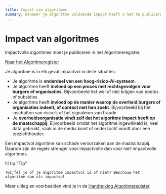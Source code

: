 ```yaml
---
title: Impact van algoritmes
summary: Wanneer je algoritme voldoende impact heeft o het te publiceren in het Algoritmeregister.
---
```


# Impact van algoritmes

Impactvolle algoritmes moet je publiceren in het Algoritmeregister.

[Naar het Algoritmeregister](https://algoritmes.overheid.nl/nl)

Je algoritme is in elk geval impactvol in deze situaties:

* Je algoritme is **onderdeel van een hoog-risico-AI-systeem**. 
* Je algoritme heeft **invloed op een proces met rechtsgevolgen voor burgers of organisaties**. Bijvoorbeeld het wel of niet krijgen van boetes of subsidies.
* Je algoritme heeft **invloed op de manier waarop de overheid burgers of organisaties indeelt, of contact met hen zoekt**. Bijvoorbeeld bij het inschatten van risico’s of het signaleren van fraude.
* Je **overheidsorganisatie vindt zelf dat het algoritme impact heeft op de maatschappij**. Bijvoorbeeld omdat het algoritme ingewikkeld is, veel data gebruikt, vaak in de media komt of onderzocht wordt door een toezichthouder.

Een impactvol algoritme kan schade veroorzaken aan de maatschappij. Daarom zijn de regels strenger voor impactvolle dan voor niet-impactvolle algoritmes. 

!!! tip "Tip"

    Twijfel je of je algoritme impactvol is of niet? Beschouw het algoritme dan als impactvol.

Meer uitleg en voorbeelden vind je in de [Handreiking Algoritmeregister](https://algoritmes.pleio.nl/wiki/view/19bb6e9e-7a97-43d5-bef3-b1d66e59f4ff/handreiking-algoritmeregister).
